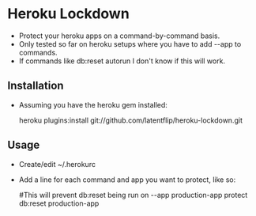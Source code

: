 # Heroku Lockdown
* Protect your heroku apps on a command-by-command basis.
* Only tested so far on heroku setups where you have to add --app to commands.
* If commands like db:reset autorun I don't know if this will work.

## Installation
* Assuming you have the heroku gem installed:

    heroku plugins:install git://github.com/latentflip/heroku-lockdown.git

## Usage
* Create/edit ~/.herokurc
* Add a line for each command and app you want to protect, like so:

    #This will prevent db:reset being run on --app production-app
    protect db:reset production-app
    
